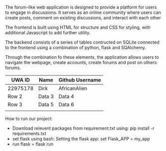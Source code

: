 
The forum-like web application is designed to provide a platform for users to engage in discussions.  It serves as an online community where users can create posts, comment on existing discussions, and interact with each other 

The frontend is built using HTML for structure and CSS for styling, with additional Javascript to add further utility.

The backend consists of a series of tables contructed on SQLite connected to the frontend using a combination of python, flask and SQAlchemy.

Through the combination fo these elements, the application allows users to navigate the webpage, create accounts, create forums and post on others forums.



|   UWA ID    |   Name   | Github Username |
|-------------|----------|----------       |
|  22975178   |   Dirk   | AfricanAlien    |
| Row 2       | Data 3   | Data 4          |
| Row 3       | Data 5   | Data 6          |
|             |          |                 |



How to run our project:

- Download relevent packages from requirement.txt using: pip install -r requirements.txt
- set flask using bash:
   Setting the flask app: set Flask_APP = my_app
- run flask = flask run

